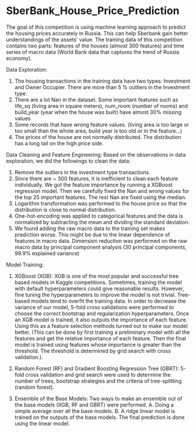 # SberBank_House_Price_Prediction
The goal of this competition is using machine learning approach to predict the housing prices accurately in Russia. This can help Sberbank gain better understandings of the assets’ value. The training data of this competition contains two parts: features of the houses (almost 300 features) and time series of macro data (World Bank data that captures the trend of Russia economy). 

Data Exploration:
1. The housing transactions in the training data have two types: Investment and Owner Occupier. There are more than 5 % outliers in the Investment type.
2. There are a lot Nan in the dataset. Some important features such as life_sq (living area in square meters), num_room (number of rooms) and build_year (year when the house was built) have almost 30% missing values
3. Some records that have wrong feature values. (living area is too large or too small than the whole area, build year is too old or in the feature…)
4. The prices of the house are not normally distributed. The distribution has a long tail on the high price side.

Data Cleaning and Feature Engineering:
Based on the observations in data exploration, we did the followings to clean the data:
1. Remove the outliers in the investment type transactions.
2. Since there are ~ 300 features, it is inefficient to clean each feature individually. We got the feature importance by running a XGBoost regression model. Then we carefully fixed the Nan and wrong values for the top 25 important features. The rest Nan are fixed using the median.
3. Logarithm transformation was performed to the house price so that the distribution is close to normal distribution.
4. One-hot-encoding was applied to categorical features and the data is normalized by subtracting the mean and dividing the standard deviation.
5. We found adding the raw macro data to the training set makes prediction worse. This might be due to the linear dependence of features in macro data. Dimension reduction was performed on the raw macro data by principal component analysis (30 principal components, 99.9% explained variance) 


Model Training:

1. XGBoost (XGB):
XGB is one of the most popular and successful tree based models in Kaggle competitions. Sometimes, training the model with default hyperparameters could give reasonable results. However, fine tuning the hyperparameters to improve the model is not trivial. Tree-based models tend to overfit the training data. In order to decrease the variance of our model, 5-fold cross validations were performed to choose the correct bootstrap and regularization hyperparameters.
Once an XGB model is trained, it also outputs the importance of each feature. Using this as a feature selection methods turned out to make our model better. (This can be done by first training a preliminary model with all the features and get the relative importance of each feature. Then the final model is trained using features whose importance is greater than the threshold. The threshold is determined by grid search with cross validation.). 

2. Random Forest (RF) and Gradient Boosting Regression Tree (GBRT):
5-fold cross validation and grid search were used to determine the number of trees, bootstrap strategies and the criteria of tree-splitting (random forest).

3. Ensemble of the Base Models:
Two ways to make an ensemble out of the base models (XGB, RF and GBRT) were performed.
      A. Doing a simple average over all the base models.
      B. A ridge linear model is trained on the outputs of the base models. The final prediction is done using the linear model.

